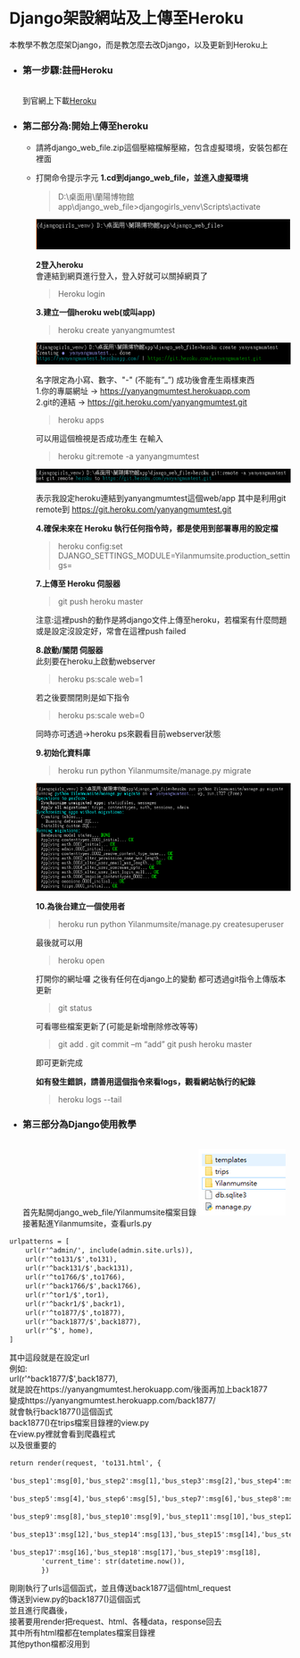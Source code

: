# Django架設網站及上傳至Heroku
本教學不教怎麼架Django，而是教怎麼去改Django，以及更新到Heroku上
* **<h3>第一步驟:註冊Heroku</h3>**  
  到官網上下載[Heroku](https://devcenter.heroku.com/articles/getting-started-with-python#set-up)

* **<h3>第二部分為:開始上傳至heroku</h3>**  
  * 請將django_web_file.zip這個壓縮檔解壓縮，包含虛擬環境，安裝包都在裡面
  * 打開命令提示字元
    **1.cd到django_web_file，並進入虛擬環境**  
    > D:\桌面用\蘭陽博物館app\django_web_file>djangogirls_venv\Scripts\activate
    
    ![image](https://github.com/PoChuanHuang/LineBot-MuseumBot/blob/master/Realtime%20Bus%20Info/%E9%80%B2%E8%99%9B%E6%93%AC%E7%92%B0%E5%A2%83.png)
    
    **2登入heroku**  
    會連結到網頁進行登入，登入好就可以關掉網頁了
    > Heroku login
    
      
    **3.建立一個heroku web(或叫app)**  
    > heroku create yanyangmumtest
    
    ![image](https://github.com/PoChuanHuang/LineBot-MuseumBot/blob/master/Realtime%20Bus%20Info/heroku%20create%20yanyangmumtest.png)
    
    名字限定為小寫、數字、"-" (不能有”_”)
    成功後會產生兩樣東西</br>
    1.你的專屬網址 -> https://yanyangmumtest.herokuapp.com</br>
    2.git的連結 -> https://git.heroku.com/yanyangmumtest.git
    > heroku apps
    
    可以用這個檢視是否成功產生
    在輸入
    > heroku git:remote -a yanyangmumtest
    
    ![image](https://github.com/PoChuanHuang/LineBot-MuseumBot/blob/master/Realtime%20Bus%20Info/heroku%20git%20remote.png)
    
    表示我設定heroku連結到yanyangmumtest這個web/app
    其中是利用git remote到               https://git.heroku.com/yanyangmumtest.git

    **4.確保未來在 Heroku 執行任何指令時，都是使用到部署專用的設定檔**  
    > heroku config:set DJANGO_SETTINGS_MODULE=Yilanmumsite.production_settings=
    
    **7.上傳至 Heroku 伺服器**  
    > git push heroku master 
    
    注意:這裡push的動作是將django文件上傳至heroku，若檔案有什麼問題或是設定沒設定好，常會在這裡push failed
    
      
    **8.啟動/關閉 伺服器**  
    此刻要在heroku上啟動webserver
    > heroku ps:scale web=1
    
    若之後要關閉則是如下指令
    >heroku ps:scale web=0
    
    同時亦可透過->heroku ps來觀看目前webserver狀態
 
      
    **9.初始化資料庫**   
    > heroku run python Yilanmumsite/manage.py migrate
    
    ![image](https://github.com/PoChuanHuang/LineBot-MuseumBot/blob/master/Realtime%20Bus%20Info/%E5%88%9D%E5%A7%8B%E5%8C%96.png)
      
    **10.為後台建立一個使用者**
    >heroku run python Yilanmumsite/manage.py createsuperuser
    
    最後就可以用
    >heroku open
    
    打開你的網址囉
    之後有任何在django上的變動
    都可透過git指令上傳版本更新
    >git status 
    
    可看哪些檔案更新了(可能是新增刪除修改等等)
    >git add .
    >git commit –m “add”
    >git push heroku master
    
    即可更新完成
    
    **如有發生錯誤，請善用這個指令來看logs，觀看網站執行的紀錄**
    >heroku logs --tail


  
* **<h3>第三部分為Django使用教學</h3>**    
首先點開django_web_file/Yilanmumsite檔案目錄
![image](https://github.com/PoChuanHuang/LineBot-MuseumBot/blob/master/Realtime%20Bus%20Info/%E6%AA%94%E6%A1%88%E7%9B%AE%E9%8C%84.png)
接著點進Yilanmumsite，查看urls.py
```gherkin=
urlpatterns = [
    url(r'^admin/', include(admin.site.urls)),
    url(r'^to131/$',to131),
    url(r'^back131/$',back131),
    url(r'^to1766/$',to1766),
    url(r'^back1766/$',back1766),
    url(r'^tor1/$',tor1),
    url(r'^backr1/$',backr1),
    url(r'^to1877/$',to1877),
    url(r'^back1877/$',back1877),
    url(r'^$', home),
]
```
其中這段就是在設定url</br>
例如:</br>
url(r'^back1877/$',back1877),</br>
就是說在https://yanyangmumtest.herokuapp.com/後面再加上back1877</br>
變成https://yanyangmumtest.herokuapp.com/back1877/</br>
就會執行back1877()這個函式</br>
back1877()在trips檔案目錄裡的view.py</br>
在view.py裡就會看到爬蟲程式</br>
以及很重要的
```gherkin=
return render(request, 'to131.html', {
        'bus_step1':msg[0],'bus_step2':msg[1],'bus_step3':msg[2],'bus_step4':msg[3],
        'bus_step5':msg[4],'bus_step6':msg[5],'bus_step7':msg[6],'bus_step8':msg[7],
        'bus_step9':msg[8],'bus_step10':msg[9],'bus_step11':msg[10],'bus_step12':msg[11],
        'bus_step13':msg[12],'bus_step14':msg[13],'bus_step15':msg[14],'bus_step16':msg[15],
        'bus_step17':msg[16],'bus_step18':msg[17],'bus_step19':msg[18],
        'current_time': str(datetime.now()),
        })
```
剛剛執行了urls這個函式，並且傳送back1877這個html_request</br>
傳送到view.py的back1877()這個函式</br>
並且進行爬蟲後，</br>
接著要用render把request、html、各種data，response回去</br>
其中所有html檔都在templates檔案目錄裡</br>
其他python檔都沒用到
